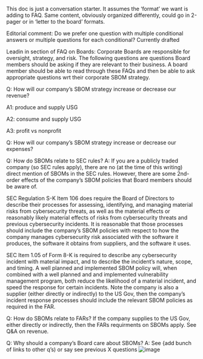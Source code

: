 This doc is just a conversation starter. It assumes the ‘format’ we want is adding to FAQ. Same content, obviously organized differently, could go in 2-pager or in ‘letter to the board’ formats.

Editorial comment:
Do we prefer one question with multiple conditional answers or multiple questions for each conditional? Currently drafted

Leadin in section of FAQ on Boards:
Corporate Boards are responsible for oversight, strategy, and risk. The following questions are questions Board members should be asking if they are relevant to their business.
A board member should be able to read through these FAQs and then be able to ask appropriate questions wrt their corporate SBOM strategy.

Q: How will our company’s SBOM strategy increase or decrease our revenue?

A1: produce and supply USG

A2: consume and supply USG

A3: profit vs nonprofit

Q: How will our company’s SBOM strategy increase or decrease our expenses?

Q: How do SBOMs relate to SEC rules?
A: If you are a publicly traded company (so SEC rules apply), there are no (at the time of this writing) direct mention of SBOMs in the SEC rules. However, there are some 2nd-order effects of the company’s SBOM policies that Board members should be aware of. 

SEC Regulation S-K Item 106 does require the Board of Directors to describe their processes for assessing, identifying, and managing material risks from cybersecurity threats, as well as the material effects or reasonably likely material effects of risks from cybersecurity threats and previous cybersecurity incidents. It is reasonable that those processes should include the company’s SBOM policies with respect to how the company manages cybersecurity risk associated with the software it produces, the software it obtains from suppliers, and the software it uses.

SEC Item 1.05 of Form 8-K is required to describe any cybersecurity incident with material impact, and to describe the incident’s nature, scope, and timing. A well planned and implemented SBOM policy will, when combined with a well planned and and implemented vulnerability management program, both reduce the likelihood of a material incident, and speed the response for certain incidents. Note the company is also a supplier (either directly or indirectly) to the US Gov, then the company’s incident response processes should include the relevant SBOM policies as required in the FAR.

Q: How do SBOMs relate to FARs?
If the company supplies to the US Gov, either directly or indirectly, then the FARs requirments on SBOMs apply. See Q&A on revenue.

Q: Why should a company’s Board care about SBOMs?
A: See {add bunch of links to other q’s) or say see previous X questions
![image](https://github.com/sparrell/BoardSBOM/assets/1723279/ab740062-a473-405b-b9c1-c397c4c9e1d2)
